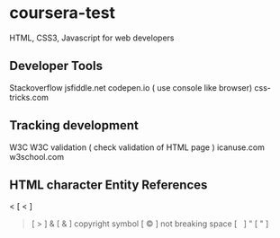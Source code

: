 # coursera-test
HTML, CSS3, Javascript for web developers

## Developer Tools
Stackoverflow
jsfiddle.net 
codepen.io ( use console like browser)
css-tricks.com

## Tracking development
W3C
W3C validation ( check validation of HTML page )
icanuse.com
w3school.com

## HTML character Entity References
<   [ &lt;  ]
>   [ &gt;  ]
&   [ &amp; ]
copyright symbol   [ &copy;  ]
not breaking space  [  &nbsp;  ]
"      [  &quot;  ]
